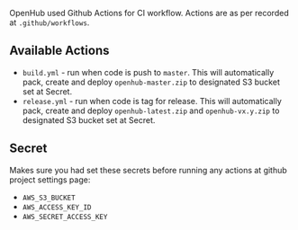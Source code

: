OpenHub used Github Actions for CI workflow. Actions are as per recorded at `.github/workflows`.

## Available Actions
  * `build.yml` - run when code is push to `master`. This will automatically pack, create and deploy `openhub-master.zip` to designated S3 bucket set at Secret. 
  * `release.yml` - run when code is tag for release. This will automatically pack, create and deploy `openhub-latest.zip` and `openhub-vx.y.zip` to designated S3 bucket set at Secret.

## Secret
Makes sure you had set these secrets before running any actions at github project settings page:
  * `AWS_S3_BUCKET`
  * `AWS_ACCESS_KEY_ID`
  * `AWS_SECRET_ACCESS_KEY`